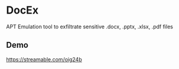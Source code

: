 # DocEx
APT Emulation tool to exfiltrate sensitive .docx, .pptx, .xlsx, .pdf files

## Demo
https://streamable.com/oig24b
